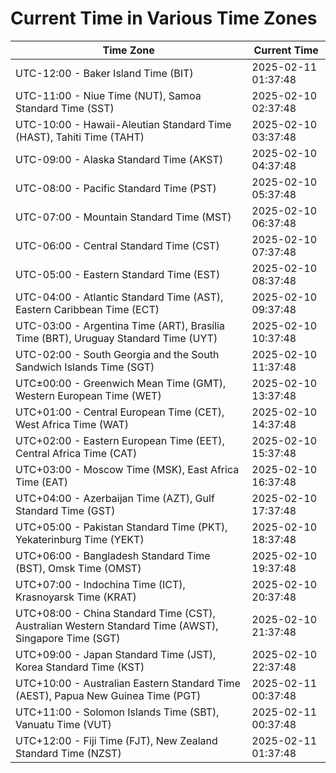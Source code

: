 # Current Time in Various Time Zones

| Time Zone | Current Time |
|-----------|--------------|
| UTC-12:00 - Baker Island Time (BIT) | 2025-02-11 01:37:48 |
| UTC-11:00 - Niue Time (NUT), Samoa Standard Time (SST) | 2025-02-10 02:37:48 |
| UTC-10:00 - Hawaii-Aleutian Standard Time (HAST), Tahiti Time (TAHT) | 2025-02-10 03:37:48 |
| UTC-09:00 - Alaska Standard Time (AKST) | 2025-02-10 04:37:48 |
| UTC-08:00 - Pacific Standard Time (PST) | 2025-02-10 05:37:48 |
| UTC-07:00 - Mountain Standard Time (MST) | 2025-02-10 06:37:48 |
| UTC-06:00 - Central Standard Time (CST) | 2025-02-10 07:37:48 |
| UTC-05:00 - Eastern Standard Time (EST) | 2025-02-10 08:37:48 |
| UTC-04:00 - Atlantic Standard Time (AST), Eastern Caribbean Time (ECT) | 2025-02-10 09:37:48 |
| UTC-03:00 - Argentina Time (ART), Brasília Time (BRT), Uruguay Standard Time (UYT) | 2025-02-10 10:37:48 |
| UTC-02:00 - South Georgia and the South Sandwich Islands Time (SGT) | 2025-02-10 11:37:48 |
| UTC±00:00 - Greenwich Mean Time (GMT), Western European Time (WET) | 2025-02-10 13:37:48 |
| UTC+01:00 - Central European Time (CET), West Africa Time (WAT) | 2025-02-10 14:37:48 |
| UTC+02:00 - Eastern European Time (EET), Central Africa Time (CAT) | 2025-02-10 15:37:48 |
| UTC+03:00 - Moscow Time (MSK), East Africa Time (EAT) | 2025-02-10 16:37:48 |
| UTC+04:00 - Azerbaijan Time (AZT), Gulf Standard Time (GST) | 2025-02-10 17:37:48 |
| UTC+05:00 - Pakistan Standard Time (PKT), Yekaterinburg Time (YEKT) | 2025-02-10 18:37:48 |
| UTC+06:00 - Bangladesh Standard Time (BST), Omsk Time (OMST) | 2025-02-10 19:37:48 |
| UTC+07:00 - Indochina Time (ICT), Krasnoyarsk Time (KRAT) | 2025-02-10 20:37:48 |
| UTC+08:00 - China Standard Time (CST), Australian Western Standard Time (AWST), Singapore Time (SGT) | 2025-02-10 21:37:48 |
| UTC+09:00 - Japan Standard Time (JST), Korea Standard Time (KST) | 2025-02-10 22:37:48 |
| UTC+10:00 - Australian Eastern Standard Time (AEST), Papua New Guinea Time (PGT) | 2025-02-11 00:37:48 |
| UTC+11:00 - Solomon Islands Time (SBT), Vanuatu Time (VUT) | 2025-02-11 00:37:48 |
| UTC+12:00 - Fiji Time (FJT), New Zealand Standard Time (NZST) | 2025-02-11 01:37:48 |
